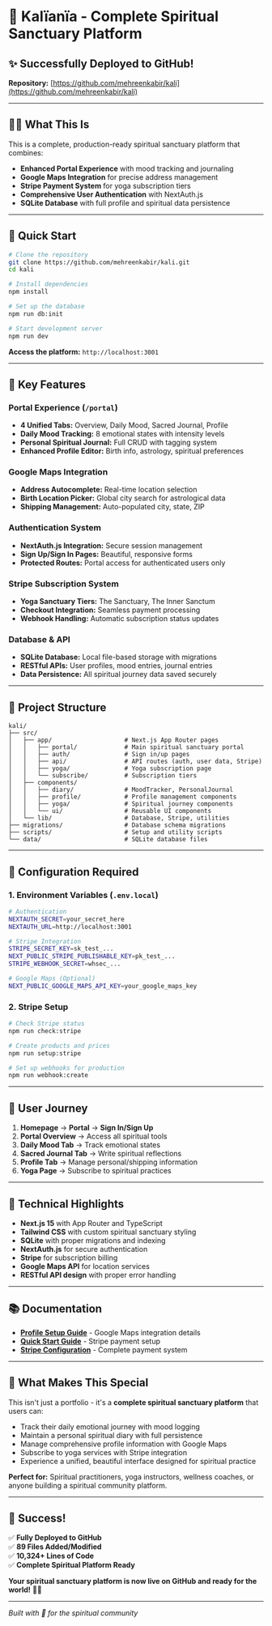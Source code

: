 # 🌟 Kalïanïa - Complete Spiritual Sanctuary Platform

## ✨ **Successfully Deployed to GitHub!**

**Repository:** [https://github.com/mehreenkabir/kali](https://github.com/mehreenkabir/kali)

---

## 🧘‍♀️ **What This Is**

This is a complete, production-ready spiritual sanctuary platform that combines:

- **Enhanced Portal Experience** with mood tracking and journaling
- **Google Maps Integration** for precise address management
- **Stripe Payment System** for yoga subscription tiers
- **Comprehensive User Authentication** with NextAuth.js
- **SQLite Database** with full profile and spiritual data persistence

---

## 🚀 **Quick Start**

```bash
# Clone the repository
git clone https://github.com/mehreenkabir/kali.git
cd kali

# Install dependencies
npm install

# Set up the database
npm run db:init

# Start development server
npm run dev
```

**Access the platform:** `http://localhost:3001`

---

## 🌟 **Key Features**

### **Portal Experience** (`/portal`)
- **4 Unified Tabs:** Overview, Daily Mood, Sacred Journal, Profile
- **Daily Mood Tracking:** 8 emotional states with intensity levels
- **Personal Spiritual Journal:** Full CRUD with tagging system
- **Enhanced Profile Editor:** Birth info, astrology, spiritual preferences

### **Google Maps Integration**
- **Address Autocomplete:** Real-time location selection
- **Birth Location Picker:** Global city search for astrological data
- **Shipping Management:** Auto-populated city, state, ZIP

### **Authentication System**
- **NextAuth.js Integration:** Secure session management
- **Sign Up/Sign In Pages:** Beautiful, responsive forms
- **Protected Routes:** Portal access for authenticated users only

### **Stripe Subscription System**
- **Yoga Sanctuary Tiers:** The Sanctuary, The Inner Sanctum
- **Checkout Integration:** Seamless payment processing
- **Webhook Handling:** Automatic subscription status updates

### **Database & API**
- **SQLite Database:** Local file-based storage with migrations
- **RESTful APIs:** User profiles, mood entries, journal entries
- **Data Persistence:** All spiritual journey data saved securely

---

## 📁 **Project Structure**

```
kali/
├── src/
│   ├── app/                    # Next.js App Router pages
│   │   ├── portal/             # Main spiritual sanctuary portal
│   │   ├── auth/               # Sign in/up pages
│   │   ├── api/                # API routes (auth, user data, Stripe)
│   │   ├── yoga/               # Yoga subscription page
│   │   └── subscribe/          # Subscription tiers
│   ├── components/
│   │   ├── diary/              # MoodTracker, PersonalJournal
│   │   ├── profile/            # Profile management components
│   │   ├── yoga/               # Spiritual journey components
│   │   └── ui/                 # Reusable UI components
│   └── lib/                    # Database, Stripe, utilities
├── migrations/                 # Database schema migrations
├── scripts/                    # Setup and utility scripts
└── data/                       # SQLite database files
```

---

## 🔧 **Configuration Required**

### **1. Environment Variables** (`.env.local`)
```bash
# Authentication
NEXTAUTH_SECRET=your_secret_here
NEXTAUTH_URL=http://localhost:3001

# Stripe Integration
STRIPE_SECRET_KEY=sk_test_...
NEXT_PUBLIC_STRIPE_PUBLISHABLE_KEY=pk_test_...
STRIPE_WEBHOOK_SECRET=whsec_...

# Google Maps (Optional)
NEXT_PUBLIC_GOOGLE_MAPS_API_KEY=your_google_maps_key
```

### **2. Stripe Setup**
```bash
# Check Stripe status
npm run check:stripe

# Create products and prices
npm run setup:stripe

# Set up webhooks for production
npm run webhook:create
```

---

## 🎯 **User Journey**

1. **Homepage** → **Portal** → **Sign In/Sign Up**
2. **Portal Overview** → Access all spiritual tools
3. **Daily Mood Tab** → Track emotional states
4. **Sacred Journal Tab** → Write spiritual reflections
5. **Profile Tab** → Manage personal/shipping information
6. **Yoga Page** → Subscribe to spiritual practices

---

## 💎 **Technical Highlights**

- **Next.js 15** with App Router and TypeScript
- **Tailwind CSS** with custom spiritual sanctuary styling
- **SQLite** with proper migrations and indexing
- **NextAuth.js** for secure authentication
- **Stripe** for subscription billing
- **Google Maps API** for location services
- **RESTful API design** with proper error handling

---

## 📚 **Documentation**

- **[Profile Setup Guide](./PROFILE_SETUP.md)** - Google Maps integration details
- **[Quick Start Guide](./QUICK_START.md)** - Stripe payment setup
- **[Stripe Configuration](./STRIPE_IMPLEMENTATION.md)** - Complete payment system

---

## 🌟 **What Makes This Special**

This isn't just a portfolio - it's a **complete spiritual sanctuary platform** that users can:

- Track their daily emotional journey with mood logging
- Maintain a personal spiritual diary with full persistence
- Manage comprehensive profile information with Google Maps
- Subscribe to yoga services with Stripe integration
- Experience a unified, beautiful interface designed for spiritual practice

**Perfect for:** Spiritual practitioners, yoga instructors, wellness coaches, or anyone building a spiritual community platform.

---

## 🎉 **Success!**

✅ **Fully Deployed to GitHub**  
✅ **89 Files Added/Modified**  
✅ **10,324+ Lines of Code**  
✅ **Complete Spiritual Platform Ready**

**Your spiritual sanctuary platform is now live on GitHub and ready for the world!** 🌟✨

---

*Built with 💜 for the spiritual community*
